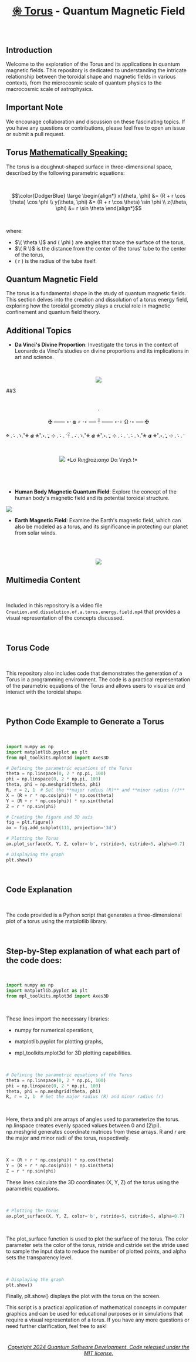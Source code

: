 <br>

# <p align="center"> [𑁍 Torus](https://github.com/Quantum-Software-Development/README/assets/113218619/74952dc5-d10d-4ba6-8400-1f5b137955ee) - Quantum Magnetic Field<br>
<br>

## Introduction

Welcome to the exploration of the Torus and its applications in quantum magnetic fields. This repository is dedicated to understanding the intricate relationship between the toroidal shape and magnetic fields in various contexts, from the microcosmic scale of quantum physics to the macrocosmic scale of astrophysics.


## Important Note

We encourage collaboration and discussion on these fascinating topics. If you have any questions or contributions, please feel free to open an issue or submit a pull request.


## Torus [Mathematically Speaking:](https://github.com/Quantum-Software-Development/README/blob/de863aea73ea56558093652acb707ef038f17217/torus_pgfplots_package.tex)

The torus is a doughnut-shaped surface in three-dimensional space, described by the following parametric equations:

<br>

$$\color{DodgerBlue} \large \begin{align*}
x(\theta, \phi) &= (R + r \cos \theta) \cos \phi \\
y(\theta, \phi) &= (R + r \cos \theta) \sin \phi \\
z(\theta, \phi) &= r \sin \theta
\end{align*}$$

<br>

where:

- $\( \theta \)$ and \( \phi \) are angles that trace the surface of the torus,
- $\( R \)$ is the distance from the center of the torus' tube to the center of the torus,
- \( r \) is the radius of the tube itself.

## Quantum Magnetic Field

The torus is a fundamental shape in the study of quantum magnetic fields. This section delves into the creation and dissolution of a torus energy field, exploring how the toroidal geometry plays a crucial role in magnetic confinement and quantum field theory.

## Additional Topics

- **Da Vinci's Divine Proportion**: Investigate the torus in the context of Leonardo da Vinci's studies on divine proportions and its implications in art and science.

<br>
  
<p align="center">
<img src="https://github.com/Quantum-Software-Development/README/assets/113218619/38e289a9-28f7-4fd7-b6db-a25400bdc7be"/>

<br>

 ##3  <p align="center">  
.

 <p align="center"> ✠ ─── ⋆⋅ 𝛂 ♂️ ⋅⋆ ── 𓋹 ─── ⋆⋅♀️ Ω ⋅⋆ ── ✠ 


 
 ✠ . ݁˖ . ݁⋆.˚✮ 𝜶 ✮˚.⋆. ݁₊ ⊹ . ݁˖ . ݁  𓋹  . ݁˖ . ݁⋆.˚✮ 𝜶 ✮˚.⋆. ݁₊ ⊹ . ݁˖ . ݁   . ݁˖ . ݁⋆.˚✮ 𝜶 ✮˚.⋆. ݁₊ ⊹ . ݁˖ . ݁    

<br>

 <p align="center">
<img src="https://github.com/Quantum-Software-Development/README/assets/113218619/a9a31377-6456-43c8-93d0-45c07fb2e655" />
*Lσ Rιɳɠɾαȥιαɱσ Dα Vιɳƈι !*

#

<br>

- **Human Body Magnetic Quantum Field**: Explore the concept of the human body's magnetic field and its potential toroidal structure.

  
   <p align="center">
<img src="https://github.com/Quantum-Software-Development/Torus-Quantum-Magnetic-Field/assets/113218619/c7bc3fc7-d463-4fbe-8d14-55d3461d2ef3" >


<br>

  - **Earth Magnetic Field**: Examine the Earth's magnetic field, which can also be modeled as a torus, and its significance in protecting our planet from solar winds.

<br><br>

 <p align="center">
<img src="https://github.com/Quantum-Software-Development/README/assets/113218619/e78a928d-1756-4c96-bd38-da05b89743bf"/>

<br>

## Multimedia Content

<br>

Included in this repository is a video file `Creation.and.dissolution.of.a.torus.energy.field.mp4` that provides a visual representation of the concepts discussed.

<br>

## Torus Code

<br>

This repository also includes code that demonstrates the generation of a Torus in a programming environment. The code is a practical representation of the parametric equations of the Torus and allows users to visualize and interact with the toroidal shape.

<br>

## Python Code Example to Generate a Torus

<br>

```python
import numpy as np
import matplotlib.pyplot as plt
from mpl_toolkits.mplot3d import Axes3D

# Defining the parametric equations of the Torus
theta = np.linspace(0, 2 * np.pi, 100)
phi = np.linspace(0, 2 * np.pi, 100)
theta, phi = np.meshgrid(theta, phi)
R, r = 2, 1  # Set the **major radius (R)** and **minor radius (r)**
X = (R + r * np.cos(phi)) * np.cos(theta)
Y = (R + r * np.cos(phi)) * np.sin(theta)
Z = r * np.sin(phi)

# Creating the figure and 3D axis
fig = plt.figure()
ax = fig.add_subplot(111, projection='3d')

# Plotting the Torus
ax.plot_surface(X, Y, Z, color='b', rstride=5, cstride=5, alpha=0.7)

# Displaying the graph
plt.show()
```

<br>

## Code Explanation

<br>

The code provided is a Python script that generates a three-dimensional plot of a torus using the matplotlib library.

<br>

## Step-by-Step explanation of what each part of the code does:

<br>

```python
import numpy as np
import matplotlib.pyplot as plt
from mpl_toolkits.mplot3d import Axes3D
```

  <br>

These lines import the necessary libraries:

- numpy for numerical operations,
  
- matplotlib.pyplot for plotting graphs,
  
- mpl_toolkits.mplot3d for 3D plotting capabilities.


  <br>

```python
# Defining the parametric equations of the Torus
theta = np.linspace(0, 2 * np.pi, 100)
phi = np.linspace(0, 2 * np.pi, 100)
theta, phi = np.meshgrid(theta, phi)
R, r = 2, 1  # Set the major radius (R) and minor radius (r)
```

<br>

Here, theta and phi are arrays of angles used to parameterize the torus. np.linspace creates evenly spaced values between 0 and (2\pi). np.meshgrid generates coordinate matrices from these arrays. R and r are the major and minor radii of the torus, respectively.

<br>

```python
X = (R + r * np.cos(phi)) * np.cos(theta)
Y = (R + r * np.cos(phi)) * np.sin(theta)
Z = r * np.sin(phi)
```

These lines calculate the 3D coordinates (X, Y, Z) of the torus using the parametric equations.

 <br>

```python
# Plotting the Torus
ax.plot_surface(X, Y, Z, color='b', rstride=5, cstride=5, alpha=0.7)
```
<br>

The plot_surface function is used to plot the surface of the torus. The color parameter sets the color of the torus, rstride and cstride set the stride used to sample the input data to reduce the number of plotted points, and alpha sets the transparency level.

<br>

```python
# Displaying the graph
plt.show()
```

Finally, plt.show() displays the plot with the torus on the screen.

This script is a practical application of mathematical concepts in computer graphics and can be used for educational purposes or in simulations that require a visual representation of a torus. If you have any more questions or need further clarification, feel free to ask!






























#

###### <p align="center"> [Copyright 2024 Quantum Software Development. Code released under the MIT license.](https://github.com/Quantum-Software-Development/README/blob/161b677c5a791f0ca8219b8e934f1cf353d5b85d/LICENSE)



